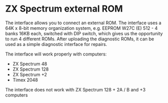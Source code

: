 # ZX Spectrum external ROM

The interface allows you to connect an external ROM. The interface uses a 64K x 8-bit memory organization system, e.g. EEPROM W27C (E) 512 - 4 banks 16KB each, switched with DIP switch, which gives us the opportunity to run 4 different ROMs. 
After uploading the diagnostic ROMs, it can be used as a simple diagnostic interface for repairs.

The interface will work properly with computers:

* ZX Spectrum 48
* ZX Spectrum 128
* ZX Spectrum +2
* Timex 2048

The interface does not work with ZX Spectrum 128 + 2A / B and +3 computers

